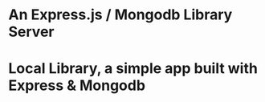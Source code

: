 # An Express.js / Mongodb Library Server
# Local Library, a simple app built with Express & Mongodb
